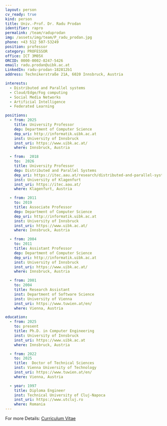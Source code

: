 ```yaml
---
layout: person
cv_ready: true
kind: person
title: Univ.-Prof. Dr. Radu Prodan
identifier: rapro
permalink: /team/raduprodan
img: /assets/img/team/P_radu_prodan.jpg
phone: +43 512 507-53249
position: professor
category: PROFESSOR
office: ICT 3M05X
ORCID: 0000-0002-8247-5426
email: radu.prodan@uibk.ac.at
LinkedIn: radu-prodan-182812b1
address: Technikerstraße 21A, 6020 Innsbruck, Austria

interests:
  - Distributed and Parallel systems
  - Cloud/Edge/Fog computing
  - Social Media Networks
  - Artificial Intelligence
  - Federated Learning

positions:
  - from: 2025
    title: University Professor
    dep: Department of Computer Science
    dep_uri: http://informatik.uibk.ac.at 
    inst: University of Innsbruck
    inst_uri: https://www.uibk.ac.at/
    where: Innsbruck, Austria

  - from:  2018
    to:  2026
    title: University Professor
    dep: Distributed and Parallel Systems
    dep_uri: https://itec.aau.at/research/distributed-and-parallel-systems/
    inst: University of Klagenfurt
    inst_uri: https://itec.aau.at/
    where: Klagenfurt, Austria

  - from: 2011
    to: 2019
    title: Associate Professor
    dep: Department of Computer Science
    dep_uri: http://informatik.uibk.ac.at 
    inst: University of Innsbruck
    inst_uri: https://www.uibk.ac.at/
    where: Innsbruck, Austria

  - from: 2004
    to: 2011
    title: Assistant Professor
    dep: Department of Computer Science
    dep_uri: http://informatik.uibk.ac.at 
    inst: University of Innsbruck
    inst_uri: https://www.uibk.ac.at/
    where: Innsbruck, Austria

  - from: 2001
    to: 2004
    title: Research Assistant
    inst: Department of Software Science
    inst: University of Vienna
    inst_uri: https://www.tuwien.at/en/
    where: Vienna, Austria

education:
  - from: 2025
    to: present
    title: Ph.D. in Computer Engineering
    inst: University of Innsbruck
    inst_uri: https://www.uibk.ac.at
    where: Innsbruck, Austria

  - from: 2022
    to: 2025
    title:  Doctor of Technical Sciences
    inst: Vienna University of Technology
    inst_uri: https://www.tuwien.at/en/
    where: Vienna, Austria 

  - year: 1997
    title: Diploma Engineer
    inst: Technical University of Cluj-Napoca
    inst_uri: https://www.utcluj.ro
    where: Romania
---
```

For more Details:
[Curriculum Vitae](https://www.uibk.ac.at/informatik/news/artikel/images/2025/cv_prodan_english.pdf)